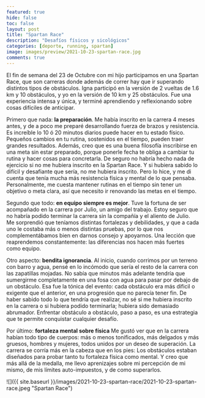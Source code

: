 ```yaml
---
featured: true
hide: false
toc: false
layout: post
title: "Spartan Race"
description: "Desafíos físicos y sicológicos"
categories: [deporte, running, spartan]
image: images/preview/2021-10-23-spartan-race.jpg
comments: true
---
```


El fin de semana del 23 de Octubre con mi hijo participamos en una Spartan Race, que son carreras donde además de correr hay que ir superando distintos tipos de obstáculos. Igna participó en la versión de 2 vueltas de 1.6 km y 10 obstáculos, y yo en la versión de 10 km y 25 obstáculos. Fue una experiencia intensa y única, y terminé aprendiendo y reflexionando sobre cosas difíciles de anticipar.

Primero que nada: **la preparación**. 
Me había inscrito en la carrera 4 meses antes, y de a poco me preparé desarrollando fuerza de brazos y resistencia. Es increíble lo 10 ó 20 minutos diarios puede hacer en tu estado físico. Pequeños cambios en tu rutina, sostenidos en el tiempo, pueden traer grandes resultados. Además, creo que es una buena filosofía inscribirse en una meta sin estar preparado, porque ponerle fecha te obliga a cambiar tu rutina y hacer cosas para concretarla. De seguro no habría hecho nada de ejercicio si no me hubiera inscrito en la Spartan Race. Y si hubiera sabido lo difícil y desafiante que sería, no me hubiera inscrito. Pero lo hice, y me di cuenta que tenía mucha más resistencia física y mental de lo que pensaba. Personalmente, me cuesta mantener rutinas en el tiempo sin tener un objetivo o meta clara, así que necesito ir renovando las metas en el tiempo.

Segundo que todo: **en equipo siempre es mejor**. 
Tuve la fortuna de ser acompañado en la carrera por Julio, un amigo del trabajo. Estoy seguro que no habría podido terminar la carrera sin la compañía y el aliento de Julio. Me sorprendió que teníamos distintas fortalezas y debilidades, y que a cada uno le costaba más o menos distintas pruebas, por lo que nos complementábamos bien en darnos consejo y apoyarnos. Una lección que reaprendemos constantemente: las diferencias nos hacen más fuertes como equipo.

Otro aspecto: **bendita ignorancia**.
Al inicio, cuando corrimos por un terreno con barro y agua, pensé en lo incómodo que sería el resto de la carrera con las zapatillas mojadas. No sabía que minutos más adelante tendría que sumergirme completamente en una fosa con agua para pasar por debajo de un obstáculo. Esa fue la tónica del evento: cada obstáculo era más dificil o exigente que el anterior, en una progresión que no parecía tener fin. De haber sabido todo lo que tendría que realizar, no sé si me hubiera inscrito en la carrera o si hubiera podido terminarla; hubiera sido demasiado abrumador. Enfrentar obstáculo a obstáculo, paso a paso, es una estrategia que te permite conquistar cualquier desafío.

Por último: **fortaleza mental sobre física**
Me gustó ver que en la carrera habían todo tipo de cuerpos: más o menos tonificados, más delgados y más gruesos, hombres y mujeres, todos unidos por un deseo de superación. La carrera se corría más en la cabeza que en los pies: Los obstáculos estaban diseñados para probar tanto tu fortaleza física como mental. Y creo que más allá de la medalla, me llevo aprenizajes sobre mi percepción de mi mismo, de mis límites auto-impuestos, y de como superarlos.

![]({{ site.baseurl }}/images/2021-10-23-spartan-race/2021-10-23-spartan-race.jpeg "Spartan Race")